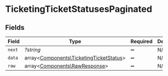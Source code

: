 # TicketingTicketStatusesPaginated


## Fields

| Field                                                                                       | Type                                                                                        | Required                                                                                    | Description                                                                                 |
| ------------------------------------------------------------------------------------------- | ------------------------------------------------------------------------------------------- | ------------------------------------------------------------------------------------------- | ------------------------------------------------------------------------------------------- |
| `next`                                                                                      | *?string*                                                                                   | :heavy_minus_sign:                                                                          | N/A                                                                                         |
| `data`                                                                                      | array<[Components\TicketingTicketStatus](../../Models/Components/TicketingTicketStatus.md)> | :heavy_minus_sign:                                                                          | N/A                                                                                         |
| `raw`                                                                                       | array<[Components\RawResponse](../../Models/Components/RawResponse.md)>                     | :heavy_minus_sign:                                                                          | N/A                                                                                         |